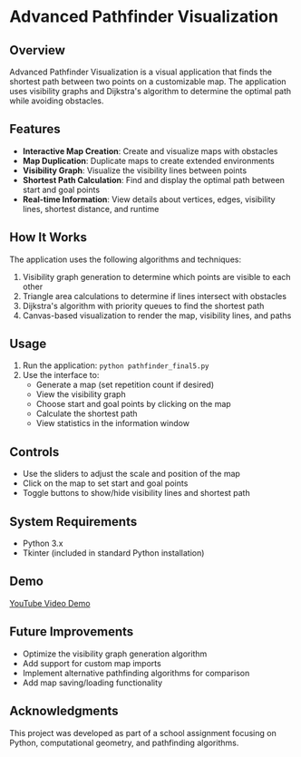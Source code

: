 # Advanced Pathfinder Visualization

## Overview
Advanced Pathfinder Visualization is a visual application that finds the shortest path between two points on a customizable map. The application uses visibility graphs and Dijkstra's algorithm to determine the optimal path while avoiding obstacles.

## Features
- **Interactive Map Creation**: Create and visualize maps with obstacles
- **Map Duplication**: Duplicate maps to create extended environments
- **Visibility Graph**: Visualize the visibility lines between points
- **Shortest Path Calculation**: Find and display the optimal path between start and goal points
- **Real-time Information**: View details about vertices, edges, visibility lines, shortest distance, and runtime

## How It Works
The application uses the following algorithms and techniques:
1. Visibility graph generation to determine which points are visible to each other
2. Triangle area calculations to determine if lines intersect with obstacles
3. Dijkstra's algorithm with priority queues to find the shortest path
4. Canvas-based visualization to render the map, visibility lines, and paths

## Usage
1. Run the application: `python pathfinder_final5.py`
2. Use the interface to:
   - Generate a map (set repetition count if desired)
   - View the visibility graph
   - Choose start and goal points by clicking on the map
   - Calculate the shortest path
   - View statistics in the information window

## Controls
- Use the sliders to adjust the scale and position of the map
- Click on the map to set start and goal points
- Toggle buttons to show/hide visibility lines and shortest path

## System Requirements
- Python 3.x
- Tkinter (included in standard Python installation)

## Demo
[YouTube Video Demo](https://www.youtube.com/watch?v=7x_PT6ArAWg)

## Future Improvements
- Optimize the visibility graph generation algorithm
- Add support for custom map imports
- Implement alternative pathfinding algorithms for comparison
- Add map saving/loading functionality

## Acknowledgments
This project was developed as part of a school assignment focusing on Python, computational geometry, and pathfinding algorithms.
